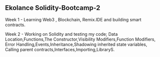##  Ekolance Solidity-Bootcamp-2
Week 1 - Learning Web3 , Blockchain, Remix.IDE and building smart contracts.

Week 2 - Working on Solidity and testing my code;
Data Location,Functions,The Constructor,Visibility Modifiers,Function Modifiers,
Error Handling,Events,Inheritance,Shadowing inherited state variables,
Calling parent contracts,Interfaces,Importing,LibraryS.




